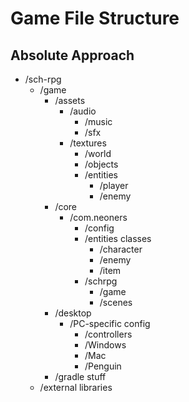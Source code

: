 # Game File Structure

## Absolute Approach

- /sch-rpg
  - /game
    - /assets
      - /audio
        - /music
        - /sfx
      - /textures
        - /world
        - /objects
        - /entities
          - /player
          - /enemy
    - /core
      - /com.neoners
        - /config
        - /entities classes
          - /character
          - /enemy
          - /item
        - /schrpg
          - /game
          - /scenes
    - /desktop
      - /PC-specific config
        - /controllers
        - /Windows
        - /Mac
        - /Penguin
    - /gradle stuff
  - /external libraries

